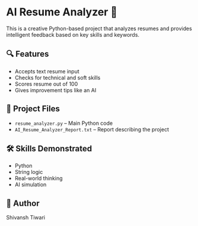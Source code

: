 # AI Resume Analyzer 🤖

This is a creative Python-based project that analyzes resumes and provides intelligent feedback based on key skills and keywords.

## 🔍 Features
- Accepts text resume input
- Checks for technical and soft skills
- Scores resume out of 100
- Gives improvement tips like an AI

## 📂 Project Files
- `resume_analyzer.py` – Main Python code
- `AI_Resume_Analyzer_Report.txt` – Report describing the project

## 🛠 Skills Demonstrated
- Python
- String logic
- Real-world thinking
- AI simulation

## 🚀 Author
Shivansh Tiwari 
